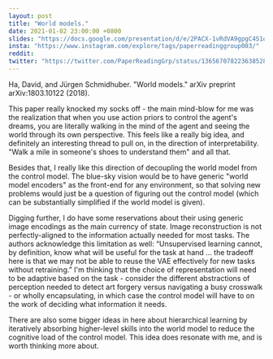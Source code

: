 ```yaml
---
layout: post
title: "World models."
date: 2021-01-02 23:00:00 +0800
slides: "https://docs.google.com/presentation/d/e/2PACX-1vRdVA9gpgC4S1qOopILgCYZ1vUnUgcg9-K3Un8pewFx4eW-nb2Z4QTH2ebPW0ZcN2KeIJskP0nnaLCs/"
insta: "https://www.instagram.com/explore/tags/paperreadinggroup003/"
reddit:
twitter: "https://twitter.com/PaperReadingGrp/status/1365670782236385283"
---
```


Ha, David, and Jürgen Schmidhuber. "World models." arXiv preprint arXiv:1803.10122 (2018).

This paper really knocked my socks off - the main mind-blow for me was the realization that when you use action priors to control the agent's dreams, you are literally walking in the mind of the agent and seeing the world through its own perspective. This feels like a really big idea, and definitely an interesting thread to pull on, in the direction of interpretability. "Walk a mile in someone's shoes to understand them" and all that.

Besides that, I really like this direction of decoupling the world model from the control model. The blue-sky vision would be to have generic "world model encoders" as the front-end for any environment, so that solving new problems would just be a question of figuring out the control model (which can be substantially simplified if the world model is given).

Digging further, I do have some reservations about their using generic image encodings as the main currency of state. Image reconstruction is not perfectly-aligned to the information actually needed for most tasks. The authors acknowledge this limitation as well: “Unsupervised learning cannot, by definition, know what will be useful for the task at hand … the tradeoff here is that we may not be able to reuse the VAE effectively for new tasks without retraining.” I'm thinking that the choice of representation will need to be adaptive based on the task - consider the different abstractions of perception needed to detect art forgery versus navigating a busy crosswalk - or wholly encapsulating, in which case the control model will have to on the work of deciding what information it needs.

There are also some bigger ideas in here about hierarchical learning by iteratively absorbing higher-level skills into the world model to reduce the cognitive load of the control model. This idea does resonate with me, and is worth thinking more about.